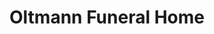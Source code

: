 ---
title: "Oltmann Funeral Home"
url: /washington/oltmann-funeral-home/
shop: funeral directors
---